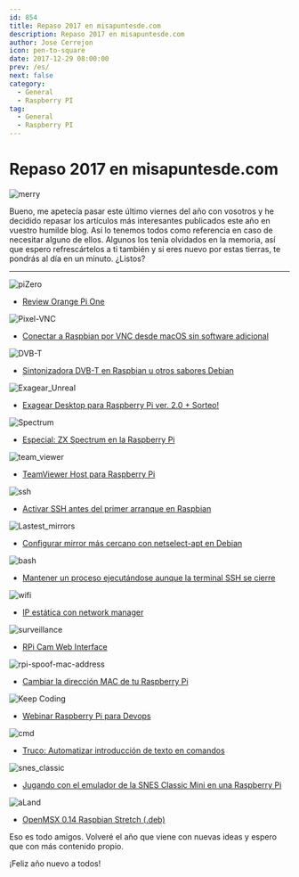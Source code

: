 ```yaml
---
id: 854
title: Repaso 2017 en misapuntesde.com
description: Repaso 2017 en misapuntesde.com
author: Jose Cerrejon
icon: pen-to-square
date: 2017-12-29 08:00:00
prev: /es/
next: false
category:
  - General
  - Raspberry PI
tag:
  - General
  - Raspberry PI
---
```


# Repaso 2017 en misapuntesde.com

![merry](/images/2013/12/merry_christmas.jpg)

Bueno, me apetecía pasar este último viernes del año con vosotros y he decidido repasar los artículos más interesantes publicados este año en vuestro humilde blog. Así lo tenemos todos como referencia en caso de necesitar alguno de ellos. Algunos los tenía olvidados en la memoria, así que espero refrescártelos a ti también y si eres nuevo por estas tierras, te pondrás al día en un minuto. ¿Listos?

- - -
![piZero](/images/2017/01/piZeroPiOne.jpg)

* [Review Orange Pi One](/post.php?id=763)

![Pixel-VNC](/images/2017/03/pixel-raspbian-vnc.jpg)

* [Conectar a Raspbian por VNC desde macOS sin software adicional](/post.php?id=762)

![DVB-T](/images/2017/03/DVBT.jpg)

* [Sintonizadora DVB-T en Raspbian u otros sabores Debian](/post.php?id=777)

![Exagear_Unreal](/images/2017/03/exagear_cap_09_min.jpg)

* [Exagear Desktop para Raspberry Pi ver. 2.0 + Sorteo!](/post.php?id=782)

![Spectrum](/images/spectrum_01.jpg)

* [Especial: ZX Spectrum en la Raspberry Pi](/post.php?id=788)

![team_viewer](/images/2017/05/team_viewer.png)

* [TeamViewer Host para Raspberry Pi](/post.php?id=792)

![ssh](/images/2017/07/ssh.png)

* [Activar SSH antes del primer arranque en Raspbian](/post.php?id=810)

![Lastest_mirrors](/images/2017/07/lastest_mirrors.png)

* [Configurar mirror más cercano con netselect-apt en Debian](/post.php?id=814)

![bash](/images/2017/07/bash.png)

* [Mantener un proceso ejecutándose aunque la terminal SSH se cierre](/post.php?id=816)

![wifi](/images/wifi_exposed.png)

* [IP estática con network manager](/post.php?id=824)

![surveillance](/images/2017/08/surveilance.jpg)

* [RPi Cam Web Interface](/post.php?id=826)

![rpi-spoof-mac-address](/images/2017/09/rpi-spoof-mac-address.png)

* [Cambiar la dirección MAC de tu Raspberry Pi](/post.php?id=831)

![Keep Coding](/images/2017/09/RPi_20SEPT.png)

* [Webinar Raspberry Pi para Devops](/post.php?id=832)

![cmd](/images/2017/09/cmd.jpg)

* [Truco: Automatizar introducción de texto en comandos](/post.php?id=835)

![snes_classic](/images/2017/10/snes_classic.png)

* [Jugando con el emulador de la SNES Classic Mini en una Raspberry Pi](/post.php?id=840)

![aLand](/images/msx_AtleticLand.jpg)

* [OpenMSX 0.14 Raspbian Stretch (.deb)](/post.php?id=843)

Eso es todo amigos. Volveré el año que viene con nuevas ideas y espero que con más contenido propio.

¡Feliz año nuevo a todos!
